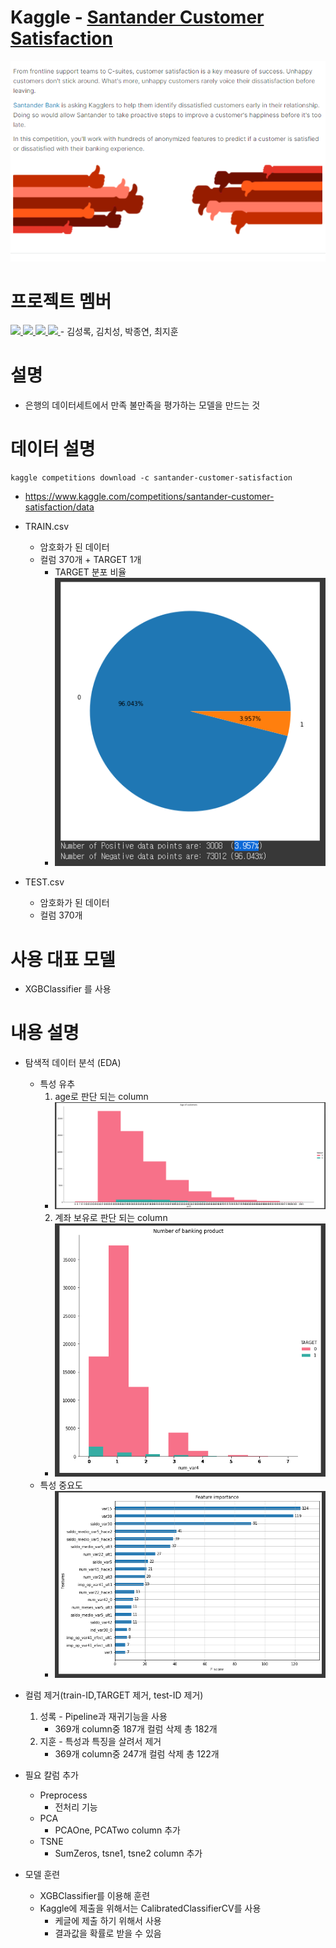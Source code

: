 # Kaggle - [Santander Customer Satisfaction](https://www.kaggle.com/c/santander-customer-satisfaction)

![Untitled](readmecapture/main.PNG)

# 프로젝트 멤버
<a href="https://github.com/LearningnRunning">
    <img src="https://github.com/LearningnRunning.png"
    width="100">
</a>
<a href="https://github.com/chisung98">
    <img src="https://github.com/chisung98.png"
    width="100">
</a>
<a href="https://github.com/FranciscoPark">
    <img src="https://github.com/FranciscoPark.png"
    width="100">
</a>
<a href="https://github.com/ji-hun-choi">
    <img src="https://github.com/ji-hun-choi.png"
    width="100">
</a>
- 김성록, 김치성, 박종연, 최지훈

# 설명
- 은행의 데이터세트에서 만족 불만족을 평가하는 모델을 만드는 것

# 데이터 설명
```
kaggle competitions download -c santander-customer-satisfaction
```
- https://www.kaggle.com/competitions/santander-customer-satisfaction/data
- TRAIN.csv
    - 암호화가 된 데이터
    - 컬럼 370개 + TARGET 1개
        - TARGET 분포 비율
        - ![Untitled](readmecapture/plot1.PNG)
    
- TEST.csv
    - 암호화가 된 데이터
    - 컬럼 370개

# 사용 대표 모델
- XGBClassifier 를 사용


# 내용 설명
- 탐색적 데이터 분석 (EDA)
    - 특성 유추
        1. age로 판단 되는 column
        - ![Untitled](readmecapture/age.PNG)
        2. 계좌 보유로 판단 되는 column
        - ![Untitled](readmecapture/bank.PNG)
    - 특성 중요도
        - ![Untitled](readmecapture/top20.PNG)

- 컬럼 제거(train-ID,TARGET 제거, test-ID 제거)
    1. 성록 - Pipeline과 재귀기능을 사용
         - 369개 column중 187개 컬럼 삭제 총 182개
    2. 지훈 - 특성과 특징을 살려서 제거
         - 369개 column중 247개 컬럼 삭제 총 122개
- 필요 칼럼 추가
    - Preprocess
        - 전처리 기능
    - PCA
        - PCAOne, PCATwo column 추가
    - TSNE
        - SumZeros, tsne1, tsne2 column 추가
- 모델 훈련
    - XGBClassifier를 이용해 훈련
    - Kaggle에 제출을 위해서는 CalibratedClassifierCV를 사용
        - 케글에 제출 하기 위해서 사용
        - 결과값을 확률로 받을 수 있음
